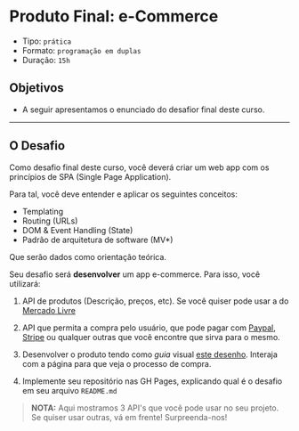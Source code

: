 # Produto Final: e-Commerce

- Tipo: `prática`
- Formato: `programação em duplas`
- Duração: `15h`

## Objetivos

- A seguir apresentamos o enunciado do desafior final deste curso.

***

## O Desafio

Como desafio final deste curso, você deverá criar um web app com os princípios de SPA (Single Page Application).

Para tal, você deve entender e aplicar os seguintes conceitos:

- Templating
- Routing (URLs)
- DOM & Event Handling (State)
- Padrão de arquitetura de software (MV*)

Que serão dados como orientação teórica.

Seu desafio será **desenvolver** um app e-commerce. Para isso, você utilizará:

1. API de produtos (Descrição, preços, etc). Se você quiser pode usar a do [Mercado Livre](http://developers.mercadolibre.com/es/api-docs-es/)

2. API que permita a compra pelo usuário, que pode pagar com [Paypal](https://developer.paypal.com), [Stripe](https://stripe.com/docs/api) ou qualquer outras que você encontre que sirva para o mesmo.

3. Desenvolver o produto tendo como *guia* visual [este desenho](https://fab.com/). Interaja com a página para que veja o processo de compra.

4. Implemente seu repositório nas GH Pages, explicando qual é o desafio em seu arquivo `README.md`

> **NOTA:** Aqui mostramos 3 API's que você pode usar no seu projeto. Se quiser usar outras, vá em frente! Surpreenda-nos!
